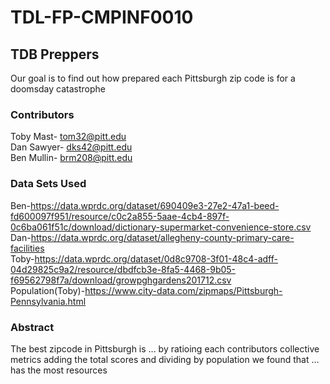 # TDL-FP-CMPINF0010

## TDB Preppers
Our goal is to find out how prepared each Pittsburgh zip code is for a doomsday catastrophe 

### Contributors
Toby Mast- tom32@pitt.edu
<br/>
Dan Sawyer- dks42@pitt.edu
<br/>
Ben Mullin- brm208@pitt.edu

### Data Sets Used
Ben-https://data.wprdc.org/dataset/690409e3-27e2-47a1-beed-fd600097f951/resource/c0c2a855-5aae-4cb4-897f-0c6ba061f51c/download/dictionary-supermarket-convenience-store.csv
<br/>
Dan-https://data.wprdc.org/dataset/allegheny-county-primary-care-facilities
<br/>
Toby-https://data.wprdc.org/dataset/0d8c9708-3f01-48c4-adff-04d29825c9a2/resource/dbdfcb3e-8fa5-4468-9b05-f69562798f7a/download/growpghgardens201712.csv
<br/>
Population(Toby)-https://www.city-data.com/zipmaps/Pittsburgh-Pennsylvania.html


### Abstract

The best zipcode in Pittsburgh is ... by ratioing each contributors collective metrics adding the total scores and dividing by population we found that ... has the most resources

